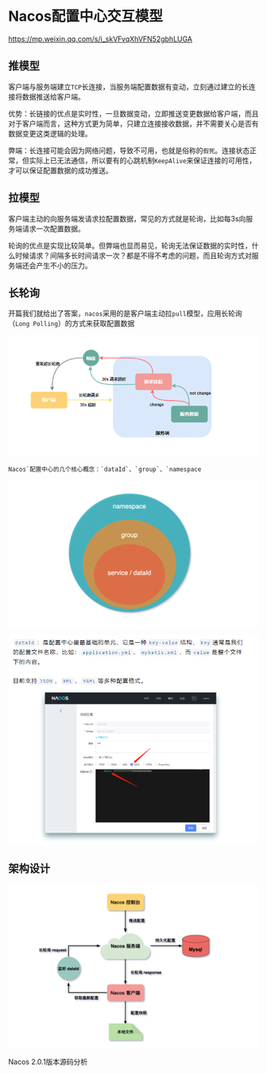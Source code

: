# Nacos配置中心交互模型

https://mp.weixin.qq.com/s/i_skVFvqXhVFN52gbhLUGA

## **推模型**

客户端与服务端建立`TCP`长连接，当服务端配置数据有变动，立刻通过建立的长连接将数据推送给客户端。

优势：长链接的优点是实时性，一旦数据变动，立即推送变更数据给客户端，而且对于客户端而言，这种方式更为简单，只建立连接接收数据，并不需要关心是否有数据变更这类逻辑的处理。

弊端：长连接可能会因为网络问题，导致不可用，也就是俗称的`假死`。连接状态正常，但实际上已无法通信，所以要有的心跳机制`KeepAlive`来保证连接的可用性，才可以保证配置数据的成功推送。

## **拉模型**

客户端主动的向服务端发请求拉配置数据，常见的方式就是轮询，比如每3s向服务端请求一次配置数据。

轮询的优点是实现比较简单。但弊端也显而易见，轮询无法保证数据的实时性，什么时候请求？间隔多长时间请求一次？都是不得不考虑的问题，而且轮询方式对服务端还会产生不小的压力。

## 长轮询

开篇我们就给出了答案，`nacos`采用的是客户端主动拉`pull`模型，应用长轮询（`Long Polling`）的方式来获取配置数据

![image-20210809171153228](Nacos.assets/image-20210809171153228.png)

```
Nacos`配置中心的几个核心概念：`dataId`、`group`、`namespace
```

![image-20210809171217953](Nacos.assets/image-20210809171217953.png)

![image-20210809171248008](Nacos.assets/image-20210809171248008.png)

## 架构设计

![image-20210809171308712](Nacos.assets/image-20210809171308712.png)

Nacos 2.0.1版本源码分析













































